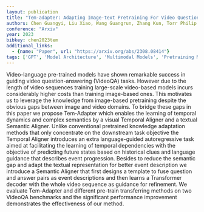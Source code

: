 ```yaml
---
layout: publication
title: "Tem-adapter: Adapting Image-text Pretraining For Video Question Answer"
authors: Chen Guangyi, Liu Xiao, Wang Guangrun, Zhang Kun, Torr Philip H. S., Zhang Xiao-ping, Tang Yansong
conference: "Arxiv"
year: 2023
bibkey: chen2023tem
additional_links:
  - {name: "Paper", url: "https://arxiv.org/abs/2308.08414"}
tags: ['GPT', 'Model Architecture', 'Multimodal Models', 'Pretraining Methods', 'RAG', 'Training Techniques', 'Transformer']
---
```

Video-language pre-trained models have shown remarkable success in guiding video question-answering (VideoQA) tasks. However due to the length of video sequences training large-scale video-based models incurs considerably higher costs than training image-based ones. This motivates us to leverage the knowledge from image-based pretraining despite the obvious gaps between image and video domains. To bridge these gaps in this paper we propose Tem-Adapter which enables the learning of temporal dynamics and complex semantics by a visual Temporal Aligner and a textual Semantic Aligner. Unlike conventional pretrained knowledge adaptation methods that only concentrate on the downstream task objective the Temporal Aligner introduces an extra language-guided autoregressive task aimed at facilitating the learning of temporal dependencies with the objective of predicting future states based on historical clues and language guidance that describes event progression. Besides to reduce the semantic gap and adapt the textual representation for better event description we introduce a Semantic Aligner that first designs a template to fuse question and answer pairs as event descriptions and then learns a Transformer decoder with the whole video sequence as guidance for refinement. We evaluate Tem-Adapter and different pre-train transferring methods on two VideoQA benchmarks and the significant performance improvement demonstrates the effectiveness of our method.
